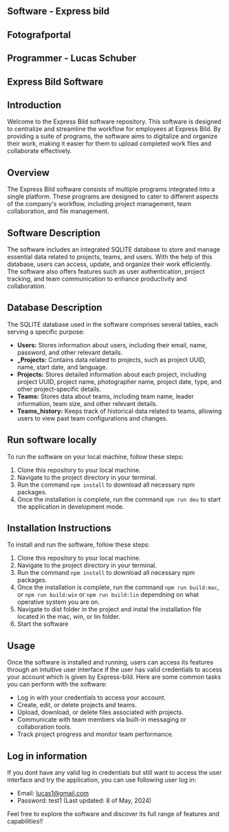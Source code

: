 
## Software - Express bild
## Fotografportal
## Programmer - Lucas Schuber
## Express Bild Software

## Introduction
Welcome to the Express Bild software repository. This software is designed to centralize and streamline the workflow for employees at Express Bild. By providing a suite of programs, the software aims to digitalize and organize their work, making it easier for them to upload completed work files and collaborate effectively.

## Overview
The Express Bild software consists of multiple programs integrated into a single platform. These programs are designed to cater to different aspects of the company's workflow, including project management, team collaboration, and file management.

## Software Description
The software includes an integrated SQLITE database to store and manage essential data related to projects, teams, and users. With the help of this database, users can access, update, and organize their work efficiently. The software also offers features such as user authentication, project tracking, and team communication to enhance productivity and collaboration.

## Database Description
The SQLITE database used in the software comprises several tables, each serving a specific purpose:
- **Users:** Stores information about users, including their email, name, password, and other relevant details.
- **_Projects:** Contains data related to projects, such as project UUID, name, start date, and language.
- **Projects:** Stores detailed information about each project, including project UUID, project name, photographer name, project date, type, and other project-specific details.
- **Teams:** Stores data about teams, including team name, leader information, team size, and other relevant details.
- **Teams_history:** Keeps track of historical data related to teams, allowing users to view past team configurations and changes.

## Run software locally
To run the software on your local machine, follow these steps:
1. Clone this repository to your local machine.
2. Navigate to the project directory in your terminal.
3. Run the command `npm install` to download all necessary npm packages.
4. Once the installation is complete, run the command `npm run dev` to start the application in development mode.

## Installation Instructions
To install and run the software, follow these steps:
1. Clone this repository to your local machine.
2. Navigate to the project directory in your terminal.
3. Run the command `npm install` to download all necessary npm packages.
4. Once the installation is complete, run the command `npm run build:mac`, or `npm run build:win` or `npm run build:lin` dependning on what operative system you are on.
5. Navigate to dist folder in the project and instal the installation file located in the mac, win, or lin folder.
6. Start the software 

## Usage
Once the software is installed and running, users can access its features through an intuitive user interface if the user has valid credentials to access your account which is given by Express-bild. Here are some common tasks you can perform with the software:
- Log in with your credentials to access your account.
- Create, edit, or delete projects and teams.
- Upload, download, or delete files associated with projects.
- Communicate with team members via built-in messaging or collaboration tools.
- Track project progress and monitor team performance.

## Log in information
If you dont have any valid log in credentials but still want to access the user interface and try the application, you can use following user log in:
- Email: lucas1@gmail.com  
- Password: test1
(Last updated: 8 of May, 2024)  

Feel free to explore the software and discover its full range of features and capabilities!!

